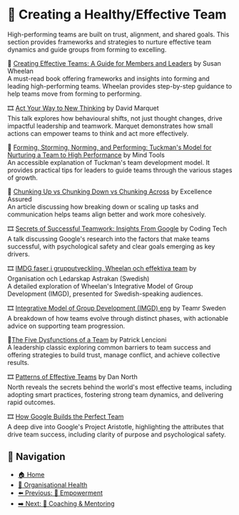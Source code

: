 # 🤝 Creating a Healthy/Effective Team

High-performing teams are built on trust, alignment, and shared goals. This section provides frameworks and strategies to nurture effective team dynamics and guide groups from forming to excelling.

📘 [Creating Effective Teams: A Guide for Members and Leaders](https://www.goodreads.com/book/show/1342288.Creating_Effective_Teams) by Susan Wheelan  
A must-read book offering frameworks and insights into forming and leading high-performing teams. Wheelan provides step-by-step guidance to help teams move from forming to performing.

🎞 [Act Your Way to New Thinking](https://www.youtube.com/watch?v=4R3dgtORjjQ) by David Marquet  
This talk explores how behavioural shifts, not just thought changes, drive impactful leadership and teamwork. Marquet demonstrates how small actions can empower teams to think and act more effectively.

📘 [Forming, Storming, Norming, and Performing: Tuckman's Model for Nurturing a Team to High Performance](https://www.mindtools.com/pages/article/newLDR_86.htm) by Mind Tools  
An accessible explanation of Tuckman's team development model. It provides practical tips for leaders to guide teams through the various stages of growth.

🔗 [Chunking Up vs Chunking Down vs Chunking Across](https://excellenceassured.com/nlp-training/nlp-training-courses-online/how-can-nlp-help-me/chunking-chunking-chunking-across) by Excellence Assured  
An article discussing how breaking down or scaling up tasks and communication helps teams align better and work more cohesively.

🎞 [Secrets of Successful Teamwork: Insights From Google](https://www.youtube.com/watch?v=hHIikHJV9fI) by Coding Tech  
A talk discussing Google's research into the factors that make teams successful, with psychological safety and clear goals emerging as key drivers.

🎞 [IMDG faser i grupputveckling, Wheelan och effektiva team](https://www.youtube.com/watch?v=Nz46Ulp3tq0) by Organisation och Ledarskap Astrakan (Swedish)  
A detailed exploration of Wheelan's Integrative Model of Group Development (IMGD), presented for Swedish-speaking audiences.

🎞 [Integrative Model of Group Development (IMGD) eng](https://www.youtube.com/watch?v=m442VHaJsL0) by Teamr Sweden  
A breakdown of how teams evolve through distinct phases, with actionable advice on supporting team progression.

📘[The Five Dysfunctions of a Team](https://www.goodreads.com/book/show/21343.The_Five_Dysfunctions_of_a_Team) by Patrick Lencioni  
A leadership classic exploring common barriers to team success and offering strategies to build trust, manage conflict, and achieve collective results.

🎞 [Patterns of Effective Teams](https://www.youtube.com/watch?v=lvs7VEsQzKY) by Dan North  
North reveals the secrets behind the world's most effective teams, including adopting smart practices, fostering strong team dynamics, and delivering rapid outcomes.

🎞 [How Google Builds the Perfect Team](https://www.youtube.com/watch?v=v2PaZ8Nl2T4)  
A deep dive into Google's Project Aristotle, highlighting the attributes that drive team success, including clarity of purpose and psychological safety.

## 🧭 Navigation

- [🏠 Home](../../README.md)
- [🧠 Organisational Health](../README.md)
- [⬅️ Previous: 🔑 Empowerment](empowerment.md)
- [➡️ Next: 🎯 Coaching & Mentoring](coaching-and-mentoring.md)
